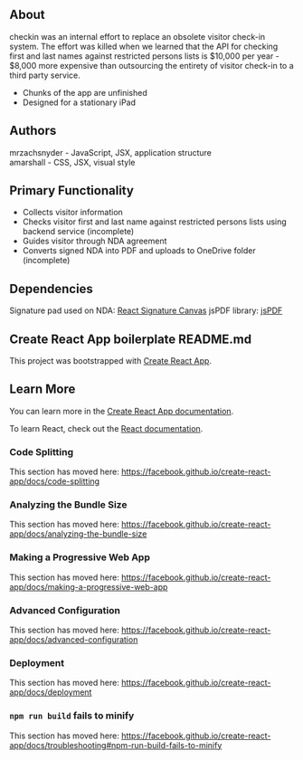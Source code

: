 ## About
checkin was an internal effort to replace an obsolete visitor check-in system. The effort was killed when we learned that the API for checking first and last names against restricted persons lists is $10,000 per year - $8,000 more expensive than outsourcing the entirety of visitor check-in to a third party service.
- Chunks of the app are unfinished
- Designed for a stationary iPad

## Authors
mrzachsnyder - JavaScript, JSX, application structure <br/>
amarshall    - CSS, JSX, visual style

## Primary Functionality
- Collects visitor information
- Checks visitor first and last name against restricted persons lists using backend service (incomplete)
- Guides visitor through NDA agreement
- Converts signed NDA into PDF and uploads to OneDrive folder (incomplete)

## Dependencies
Signature pad used on NDA: [React Signature Canvas](https://www.npmjs.com/package/react-signature-canvas)
jsPDF library: [jsPDF](https://github.com/MrRio/jsPDF)

## Create React App boilerplate README.md

This project was bootstrapped with [Create React App](https://github.com/facebook/create-react-app).

## Learn More

You can learn more in the [Create React App documentation](https://facebook.github.io/create-react-app/docs/getting-started).

To learn React, check out the [React documentation](https://reactjs.org/).

### Code Splitting

This section has moved here: https://facebook.github.io/create-react-app/docs/code-splitting

### Analyzing the Bundle Size

This section has moved here: https://facebook.github.io/create-react-app/docs/analyzing-the-bundle-size

### Making a Progressive Web App

This section has moved here: https://facebook.github.io/create-react-app/docs/making-a-progressive-web-app

### Advanced Configuration

This section has moved here: https://facebook.github.io/create-react-app/docs/advanced-configuration

### Deployment

This section has moved here: https://facebook.github.io/create-react-app/docs/deployment

### `npm run build` fails to minify

This section has moved here: https://facebook.github.io/create-react-app/docs/troubleshooting#npm-run-build-fails-to-minify
